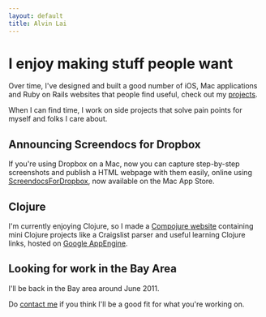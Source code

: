 ```yaml
---
layout: default
title: Alvin Lai
---
```


# I enjoy making stuff people want

Over time, I've designed and built a good number of iOS, Mac applications and Ruby on Rails websites that people find useful, check out my [projects](/projects). 

When I can find time, I work on side projects that solve pain points for myself and folks I care about.

## Announcing Screendocs for Dropbox

If you're using Dropbox on a Mac, now you can capture step-by-step screenshots and publish a HTML webpage with them easily, online using [ScreendocsForDropbox](http://screendocs.com/dropbox), now available on the Mac App Store.

## Clojure

I'm currently enjoying Clojure, so I made a [Compojure website](http://fabagax.appspot.com) containing mini Clojure projects like a Craigslist parser and useful learning Clojure links, hosted on [Google AppEngine](http://appengine.google.com).

## Looking for work in the Bay Area

I'll be back in the Bay area around June 2011.

Do [contact me](/contact) if you think I'll be a good fit for what you're working on.